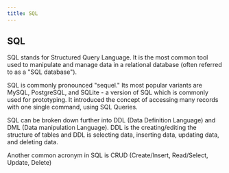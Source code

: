 ```yaml
---
title: SQL
---
```

## SQL

SQL stands for Structured Query Language. It is the most common tool used to manipulate and manage data in a relational database (often referred to as a "SQL database").

SQL is commonly pronounced "sequel." Its most popular variants are MySQL, PostgreSQL, and SQLite - a version of SQL which is commonly used for prototyping. It introduced the concept of accessing many records with one single command, using SQL Queries.

SQL can be broken down further into DDL (Data Definition Language) and  DML (Data manipulation Language). DDL is the creating/editing the structure of tables and DDL is selecting data, inserting data, updating data, and deleting data.

Another common acronym in SQL is CRUD (Create/Insert, Read/Select, Update, Delete)

